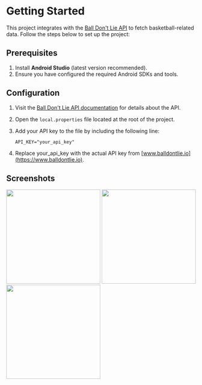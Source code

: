 # Getting Started

This project integrates with the [Ball Don't Lie API](https://www.balldontlie.io) to fetch basketball-related data. Follow the steps below to set up the project:

## Prerequisites

1. Install **Android Studio** (latest version recommended).
2. Ensure you have configured the required Android SDKs and tools.

## Configuration

1. Visit the [Ball Don't Lie API documentation](https://www.balldontlie.io) for details about the API.
2. Open the `local.properties` file located at the root of the project.
3. Add your API key to the file by including the following line:

   ```properties
   API_KEY="your_api_key"

4. Replace your_api_key with the actual API key from [www.balldontlie.io](https://www.balldontlie.io).

## Screenshots

<img src="screenshots/Screenshot_20241118_120204.png" width="250"/> <img src="screenshots/Screenshot_20241118_120215.png" width="250"/>
<img src="screenshots/Screenshot_20241118_120226.png" width="250"/>
